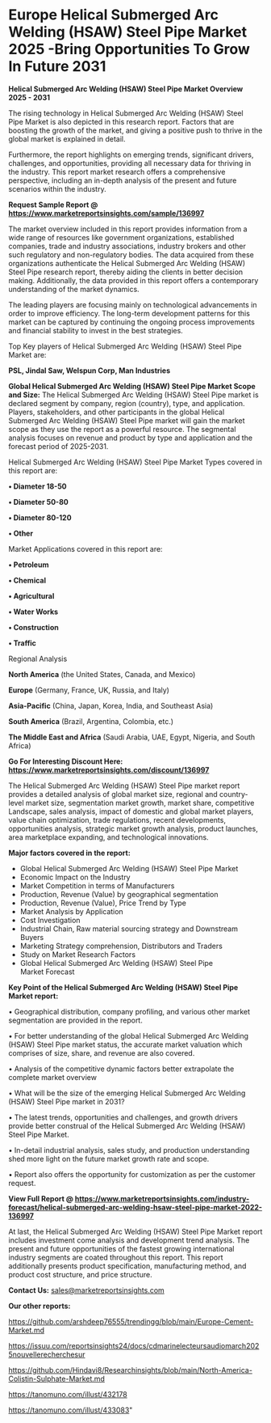  # Europe Helical Submerged Arc Welding (HSAW) Steel Pipe Market 2025 -Bring Opportunities To Grow In Future 2031

<Strong> Helical Submerged Arc Welding (HSAW) Steel Pipe Market Overview 2025 - 2031</strong>

The rising technology in Helical Submerged Arc Welding (HSAW) Steel Pipe Market is also depicted in this research report. Factors that are boosting the growth of the market, and giving a positive push to thrive in the global market is explained in detail.

Furthermore, the report highlights on emerging trends, significant drivers, challenges, and opportunities, providing all necessary data for thriving in the industry. This report market research offers a comprehensive perspective, including an in-depth analysis of the present and future scenarios within the industry.

<strong>Request Sample Report @ <a href=https://www.marketreportsinsights.com/sample/136997>https://www.marketreportsinsights.com/sample/136997</a></strong>

The market overview included in this report provides information from a wide range of resources like government organizations, established companies, trade and industry associations, industry brokers and other such regulatory and non-regulatory bodies. The data acquired from these organizations authenticate the Helical Submerged Arc Welding (HSAW) Steel Pipe research report, thereby aiding the clients in better decision making. Additionally, the data provided in this report offers a contemporary understanding of the market dynamics.

The leading players are focusing mainly on technological advancements in order to improve efficiency. The long-term development patterns for this market can be captured by continuing the ongoing process improvements and financial stability to invest in the best strategies.

Top Key players of Helical Submerged Arc Welding (HSAW) Steel Pipe Market are:

<strong>PSL, Jindal Saw, Welspun Corp, Man Industries</strong>

<strong><b>Global Helical Submerged Arc Welding (HSAW) Steel Pipe Market Scope and Size:</b></strong>
The Helical Submerged Arc Welding (HSAW) Steel Pipe market is declared segment by company, region (country), type, and application. Players, stakeholders, and other participants in the global Helical Submerged Arc Welding (HSAW) Steel Pipe market will gain the market scope as they use the report as a powerful resource. The segmental analysis focuses on revenue and product by type and application and the forecast period of 2025-2031.

Helical Submerged Arc Welding (HSAW) Steel Pipe Market Types covered in this report are:

<strong>• Diameter 18-50

• Diameter 50-80

• Diameter 80-120

• Other</strong>

Market Applications covered in this report are:

<strong>• Petroleum

• Chemical

• Agricultural

• Water Works

• Construction

• Traffic</strong> 

Regional Analysis

<strong>North America</strong> (the United States, Canada, and Mexico)

<strong>Europe</strong> (Germany, France, UK, Russia, and Italy)

<strong>Asia-Pacific</strong> (China, Japan, Korea, India, and Southeast Asia)

<strong>South America</strong> (Brazil, Argentina, Colombia, etc.)

<strong>The Middle East and Africa</strong> (Saudi Arabia, UAE, Egypt, Nigeria, and South Africa)

<strong>Go For Interesting Discount Here: <a href=https://www.marketreportsinsights.com/discount/136997>https://www.marketreportsinsights.com/discount/136997</a></strong>

The Helical Submerged Arc Welding (HSAW) Steel Pipe market report provides a detailed analysis of global market size, regional and country-level market size, segmentation market growth, market share, competitive Landscape, sales analysis, impact of domestic and global market players, value chain optimization, trade regulations, recent developments, opportunities analysis, strategic market growth analysis, product launches, area marketplace expanding, and technological innovations.

<strong><b>Major factors covered in the report:</b></strong>
<ul>
  <li>Global Helical Submerged Arc Welding (HSAW) Steel Pipe Market </li>
  <li>Economic Impact on the Industry</li>
  <li>Market Competition in terms of Manufacturers</li>
  <li>Production, Revenue (Value) by geographical segmentation</li>
  <li>Production, Revenue (Value), Price Trend by Type</li>
  <li>Market Analysis by Application</li>
  <li>Cost Investigation</li>
  <li>Industrial Chain, Raw material sourcing strategy and Downstream Buyers</li>
  <li>Marketing Strategy comprehension, Distributors and Traders</li>
  <li>Study on Market Research Factors</li>
  <li>Global Helical Submerged Arc Welding (HSAW) Steel Pipe Market Forecast</li>
</ul>

<strong><b>Key Point of the Helical Submerged Arc Welding (HSAW) Steel Pipe Market report:</b></strong>

• Geographical distribution, company profiling, and various other market segmentation are provided in the report.

• For better understanding of the global Helical Submerged Arc Welding (HSAW) Steel Pipe market status, the accurate market valuation which comprises of size, share, and revenue are also covered.

• Analysis of the competitive dynamic factors better extrapolate the complete market overview

• What will be the size of the emerging Helical Submerged Arc Welding (HSAW) Steel Pipe market in 2031?

• The latest trends, opportunities and challenges, and growth drivers provide better construal of the Helical Submerged Arc Welding (HSAW) Steel Pipe Market.

• In-detail industrial analysis, sales study, and production understanding shed more light on the future market growth rate and scope.

• Report also offers the opportunity for customization as per the customer request.

<strong><b>View Full Report @ <a href=https://www.marketreportsinsights.com/industry-forecast/helical-submerged-arc-welding-hsaw-steel-pipe-market-2022-136997>https://www.marketreportsinsights.com/industry-forecast/helical-submerged-arc-welding-hsaw-steel-pipe-market-2022-136997</a></b></strong>


At last, the Helical Submerged Arc Welding (HSAW) Steel Pipe Market report includes investment come analysis and development trend analysis. The present and future opportunities of the fastest growing international industry segments are coated throughout this report. This report additionally presents product specification, manufacturing method, and product cost structure, and price structure.

<strong>Contact Us:</strong>
sales@marketreportsinsights.com

<strong>Our other reports:</strong>

<a href=https://github.com/arshdeep76555/trendingg/blob/main/Europe-Cement-Market.md>https://github.com/arshdeep76555/trendingg/blob/main/Europe-Cement-Market.md</a>

<a href=https://issuu.com/reportsinsights24/docs/cdmarinelecteursaudiomarch2025nouvellerecherchesur>https://issuu.com/reportsinsights24/docs/cdmarinelecteursaudiomarch2025nouvellerecherchesur</a>

<a href=https://github.com/Hindavi8/Researchinsights/blob/main/North-America-Colistin-Sulphate-Market.md>https://github.com/Hindavi8/Researchinsights/blob/main/North-America-Colistin-Sulphate-Market.md</a>

<a href=https://tanomuno.com/illust/432178>https://tanomuno.com/illust/432178</a>

<a href=https://tanomuno.com/illust/433083>https://tanomuno.com/illust/433083</a>"
